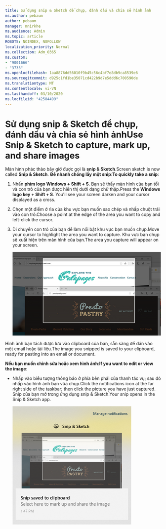 ```yaml
---
title: Sử dụng snip & Sketch để chụp, đánh dấu và chia sẻ hình ảnh
ms.author: pebaum
author: pebaum
manager: mnirkhe
ms.audience: Admin
ms.topic: article
ROBOTS: NOINDEX, NOFOLLOW
localization_priority: Normal
ms.collection: Adm_O365
ms.custom:
- "9001666"
- "3733"
ms.openlocfilehash: 1aa8876dd56010f9b45c56c4bf7e8db9ca8539e6
ms.sourcegitcommit: d925c1fd1be35071cd422b9d7e5ddd6c700590de
ms.translationtype: MT
ms.contentlocale: vi-VN
ms.lasthandoff: 03/10/2020
ms.locfileid: "42584499"
---
```

# <a name="use-snip--sketch-to-capture-mark-up-and-share-images"></a><span data-ttu-id="81e11-102">Sử dụng snip & Sketch để chụp, đánh dấu và chia sẻ hình ảnh</span><span class="sxs-lookup"><span data-stu-id="81e11-102">Use Snip & Sketch to capture, mark up, and share images</span></span>

<span data-ttu-id="81e11-103">Màn hình phác thảo bây giờ được gọi là **snip & Sketch**.</span><span class="sxs-lookup"><span data-stu-id="81e11-103">Screen sketch is now called **Snip & Sketch**.</span></span> <span data-ttu-id="81e11-104">**Để nhanh chóng lấy một snip**:</span><span class="sxs-lookup"><span data-stu-id="81e11-104">**To quickly take a snip**:</span></span>

1. <span data-ttu-id="81e11-105">Nhấn **phím logo Windows + Shift + S**. Bạn sẽ thấy màn hình của bạn tối và con trỏ của bạn được hiển thị dưới dạng chữ thập.</span><span class="sxs-lookup"><span data-stu-id="81e11-105">Press the **Windows logo key + Shift + S**. You'll see your screen darken and your cursor displayed as a cross.</span></span> 

2. <span data-ttu-id="81e11-106">Chọn một điểm ở rìa của khu vực bạn muốn sao chép và nhấp chuột trái vào con trỏ.</span><span class="sxs-lookup"><span data-stu-id="81e11-106">Choose a point at the edge of the area you want to copy and left-click the cursor.</span></span> 

3. <span data-ttu-id="81e11-107">Di chuyển con trỏ của bạn để làm nổi bật khu vực bạn muốn chụp.</span><span class="sxs-lookup"><span data-stu-id="81e11-107">Move your cursor to highlight the area you want to capture.</span></span> <span data-ttu-id="81e11-108">Khu vực bạn chụp sẽ xuất hiện trên màn hình của bạn.</span><span class="sxs-lookup"><span data-stu-id="81e11-108">The area you capture will appear on your screen.</span></span>

   ![hình ảnh của lựa chọn đánh dấu](media/snipone.png)

<span data-ttu-id="81e11-110">Hình ảnh bạn tách được lưu vào clipboard của bạn, sẵn sàng để dán vào một email hoặc tài liệu.</span><span class="sxs-lookup"><span data-stu-id="81e11-110">The image you snipped is saved to your clipboard, ready for pasting into an email or document.</span></span> 

<span data-ttu-id="81e11-111">**Nếu bạn muốn chỉnh sửa hoặc xem hình ảnh**:</span><span class="sxs-lookup"><span data-stu-id="81e11-111">**If you want to edit or view the image**:</span></span> 

- <span data-ttu-id="81e11-112">Nhấp vào biểu tượng thông báo ở phía bên phải của thanh tác vụ; sau đó nhấp vào hình ảnh bạn vừa chụp.</span><span class="sxs-lookup"><span data-stu-id="81e11-112">Click the notifications icon at the far right side of the taskbar; then click the picture you have just captured.</span></span> <span data-ttu-id="81e11-113">Snip của bạn mở trong ứng dụng snip & Sketch.</span><span class="sxs-lookup"><span data-stu-id="81e11-113">Your snip opens in the Snip & Sketch app.</span></span>

   ![hình ảnh hiển thị trong ứng dụng Snipping Tool](media/sniptwo.png)
